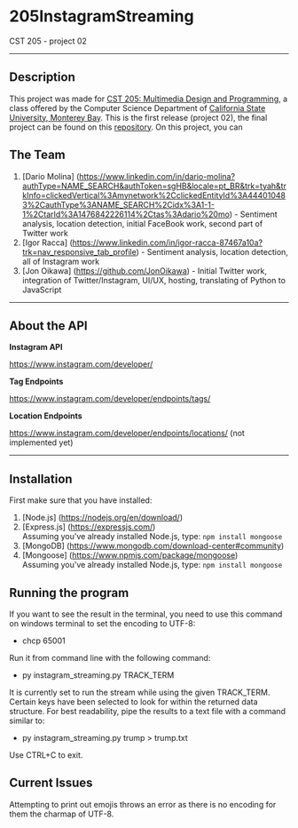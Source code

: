 # 205InstagramStreaming
CST 205 - project 02

-----------

## Description 

This project was made for [CST 205: Multimedia Design and Programming](https://csumb.edu/course/cst/205), a class offered by the Computer Science Department of [California State University, Monterey Bay](https://csumb.edu/).
This is the first release (project 02), the final project can be found on this [repository](https://github.com/JonOikawa/205GlobalEvents).
On this project, you can 

## The Team
1. [Dario Molina] (https://www.linkedin.com/in/dario-molina?authType=NAME_SEARCH&authToken=sgHB&locale=pt_BR&trk=tyah&trkInfo=clickedVertical%3Amynetwork%2CclickedEntityId%3A444010483%2CauthType%3ANAME_SEARCH%2Cidx%3A1-1-1%2CtarId%3A1476842226114%2Ctas%3Adario%20mo) - Sentiment analysis, location detection, initial FaceBook work, second part of Twitter work
2. [Igor Racca] (https://www.linkedin.com/in/igor-racca-87467a10a?trk=nav_responsive_tab_profile) - Sentiment analysis, location detection, all of Instagram work
3. [Jon Oikawa] (https://github.com/JonOikawa) - Initial Twitter work, integration of Twitter/Instagram, UI/UX, hosting, translating of Python to JavaScript

-----------

## About the API

**Instagram API**

https://www.instagram.com/developer/

**Tag Endpoints** 

https://www.instagram.com/developer/endpoints/tags/

**Location Endpoints**

https://www.instagram.com/developer/endpoints/locations/
(not implemented yet)

-----------

## Installation 

First make sure that you have installed: 

1.  [Node.js] (https://nodejs.org/en/download/) <br> 
2.  [Express.js] (https://expressjs.com/) <br> Assuming you've already installed Node.js, type: `npm install mongoose`
3.  [MongoDB] (https://www.mongodb.com/download-center#community) <br> 
4.  [Mongoose] (https://www.npmjs.com/package/mongoose) <br> Assuming you've already installed Node.js, type: `npm install mongoose` 

## Running the program

If you want to see the result in the terminal, you need to use this command on windows terminal to set the encoding to UTF-8:

- chcp 65001

Run it from command line with the following command:

- py instagram_streaming.py TRACK_TERM

It is currently set to run the stream while using the given TRACK_TERM. Certain keys have been selected to look for within the returned data structure. For best readability, pipe the results to a text file with a command similar to:

- py instagram_streaming.py trump > trump.txt

Use CTRL+C to exit.

## Current Issues
Attempting to print out emojis throws an error as there is no encoding for them the charmap of UTF-8.
